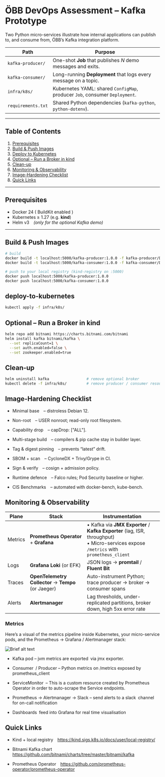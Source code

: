 # ÖBB DevOps Assessment – Kafka Prototype

Two Python micro-services illustrate how internal applications can publish to, and consume from, ÖBB’s Kafka integration platform.

| Path | Purpose |
|------|---------|
| `kafka-producer/`   | One-shot **Job** that publishes *N* demo messages and exits. |
| `kafka-consumer/`   | Long-running **Deployment** that logs every message on a topic. |
| `infra/k8s/`        | Kubernetes YAML: shared `ConfigMap`, producer `Job`, consumer `Deployment`. |
| `requirements.txt`  | Shared Python dependencies (`kafka-python`, `python-dotenv`). |

---

## Table of Contents
1. [Prerequisites](##Prerequisites)  
2. [Build & Push Images](#build--push-images)  
3. [Deploy to Kubernetes](#deploy-to-kubernetes)  
4. [Optional – Run a Broker in kind](#optional--run-a-broker-in-kind)  
5. [Clean-up](#clean-up)  
6. [Monitoring & Observability](#monitoring--observability)  
7. [Image-Hardening Checklist](#image-hardening-checklist)  
8. [Quick Links](#quick-links)

---

## Prerequisites
* Docker 24 ( BuildKit enabled )  
* Kubernetes ≥ 1.27 (e.g. **kind**)  
* Helm v3 *(only for the optional Kafka demo)*  

---

## Build & Push Images
```bash
# build
docker build -t localhost:5000/kafka-producer:1.0.0 -f kafka-producer/Dockerfile .
docker build -t localhost:5000/kafka-consumer:1.0.0 -f kafka-consumer/Dockerfile .

# push to your local registry (kind-registry on :5000)
docker push localhost:5000/kafka-producer:1.0.0
docker push localhost:5000/kafka-consumer:1.0.0
```

## deploy-to-kubernetes
```bash
kubectl apply -f infra/k8s/
```

## Optional – Run a Broker in kind
```bash
helm repo add bitnami https://charts.bitnami.com/bitnami
helm install kafka bitnami/kafka \
  --set replicaCount=1 \
  --set auth.enabled=false \
  --set zookeeper.enabled=true
```
## Clean-up
```bash
helm uninstall kafka                 # remove optional broker
kubectl delete -f infra/k8s/         # remove producer / consumer resources
```

## Image-Hardening Checklist

* Minimal base – distroless Debian 12.

* Non-root – USER nonroot; read-only root filesystem.

* Capability drop – capDrop: ["ALL"].

* Multi-stage build – compilers & pip cache stay in builder layer.

* Tag & digest pinning – prevents “latest” drift.

* SBOM + scan – CycloneDX + Trivy/Grype in CI.

* Sign & verify – cosign + admission policy.

* Runtime defence – Falco rules; Pod Security baseline or higher.

* CIS Benchmarks – automated with docker-bench, kube-bench.

## Monitoring & Observability

| Plane    | Stack                                    | Instrumentation                                                                                                  |
|----------|------------------------------------------|-------------------------------------------------------------------------------------------------------------------|
| Metrics  | **Prometheus Operator** + **Grafana**    | • Kafka via **JMX Exporter** / **Kafka Exporter** (lag, ISR, throughput)<br>• Micro-services expose `/metrics` with `prometheus_client` |
| Logs     | **Grafana Loki** (or EFK)                | JSON logs → **promtail** / **Fluent Bit**                                                                         |
| Traces   | **OpenTelemetry Collector** → **Tempo** (or Jaeger) | Auto-instrument Python; trace producer → broker → consumer spans                                                  |
| Alerts   | **Alertmanager**                         | Lag thresholds, under-replicated partitions, broker down, high 5xx error rate                                     |


### Metrics
Here’s a visual of the metrics pipeline inside Kubernetes, your micro-service pods, and the Prometheus → Grafana / Alertmanager stack:

<!-- Local / relative path -->
![Brief alt text](https://github.com/soheilmahdavi/kind-kafka/blob/main/images/Metrics.png)

* Kafka pod – jvm metrics are exported via jmx exporter.

* Consumer / Producer – Python metrics on /metrics exposed by prometheus_client

* ServiceMonitor – This is a custom resource created by Prometheus Operator in order to auto-scrape the Service endpoints.

* Prometheus → Alertmanager → Slack – send alerts to a slack channel for on-call notification

* Dashboards feed into Grafana for real time visualisation




## Quick Links

* Kind + local registry https://kind.sigs.k8s.io/docs/user/local-registry/

* Bitnami Kafka chart https://github.com/bitnami/charts/tree/master/bitnami/kafka

* Prometheus Operator https://github.com/prometheus-operator/prometheus-operator
